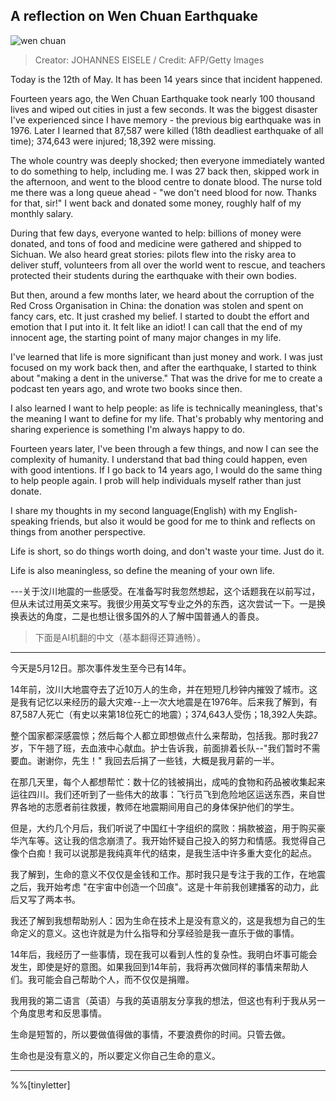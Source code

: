 ## A reflection on Wen Chuan Earthquake

![wen chuan](https://i.imgur.com/vTSIK59.jpg)

> Creator: JOHANNES EISELE / Credit: AFP/Getty Images

Today is the 12th of May. It has been 14 years since that incident happened. 

Fourteen years ago, the Wen Chuan Earthquake took nearly 100 thousand lives and wiped out cities in just a few seconds. It was the biggest disaster I've experienced since I have memory - the previous big earthquake was in 1976. Later I learned that 87,587 were killed (18th deadliest earthquake of all time); 374,643 were injured; 18,392 were missing. 

The whole country was deeply shocked; then everyone immediately wanted to do something to help, including me. I was 27 back then, skipped work in the afternoon, and went to the blood centre to donate blood. The nurse told me there was a long queue ahead - "we don't need blood for now. Thanks for that, sir!" I went back and donated some money, roughly half of my monthly salary. 

During that few days, everyone wanted to help: billions of money were donated, and tons of food and medicine were gathered and shipped to Sichuan. We also heard great stories: pilots flew into the risky area to deliver stuff, volunteers from all over the world went to rescue, and teachers protected their students during the earthquake with their own bodies. 

But then, around a few months later, we heard about the corruption of the Red Cross Organisation in China: the donation was stolen and spent on fancy cars, etc. It just crashed my belief. I started to doubt the effort and emotion that I put into it. It felt like an idiot! I can call that the end of my innocent age, the starting point of many major changes in my life. 

I've learned that life is more significant than just money and work. I was just focused on my work back then, and after the earthquake, I started to think about "making a dent in the universe." That was the drive for me to create a podcast ten years ago, and wrote two books since then. 

I also learned I want to help people: as life is technically meaningless, that's the meaning I want to define for my life. That's probably why mentoring and sharing experience is something I'm always happy to do. 

Fourteen years later, I've been through a few things, and now I can see the complexity of humanity. I understand that bad thing could happen, even with good intentions. If I go back to 14 years ago, I would do the same thing to help people again. I prob will help individuals myself rather than just donate. 

I share my thoughts in my second language(English) with my English-speaking friends, but also it would be good for me to think and reflects on things from another perspective. 

Life is short, so do things worth doing, and don't waste your time. Just do it. 

Life is also meaningless, so define the meaning of your own life. 

---关于汶川地震的一些感受。在准备写时我忽然想起，这个话题我在以前写过，但从未试过用英文来写。我很少用英文写专业之外的东西，这次尝试一下。一是换换表达的角度，二是也想让很多国外的人了解中国普通人的善良。

> 下面是AI机翻的中文（基本翻得还算通畅）。
--------
今天是5月12日。那次事件发生至今已有14年。

14年前，汶川大地震夺去了近10万人的生命，并在短短几秒钟内摧毁了城市。这是我有记忆以来经历的最大灾难--上一次大地震是在1976年。后来我了解到，有87,587人死亡（有史以来第18位死亡的地震）；374,643人受伤；18,392人失踪。

整个国家都深感震惊；然后每个人都立即想做点什么来帮助，包括我。那时我27岁，下午翘了班，去血液中心献血。护士告诉我，前面排着长队--"我们暂时不需要血。谢谢你，先生！" 我回去后捐了一些钱，大概是我月薪的一半。

在那几天里，每个人都想帮忙：数十亿的钱被捐出，成吨的食物和药品被收集起来运往四川。我们还听到了一些伟大的故事：飞行员飞到危险地区运送东西，来自世界各地的志愿者前往救援，教师在地震期间用自己的身体保护他们的学生。

但是，大约几个月后，我们听说了中国红十字组织的腐败：捐款被盗，用于购买豪华汽车等。这让我的信念崩溃了。我开始怀疑自己投入的努力和情感。我觉得自己像个白痴！我可以说那是我纯真年代的结束，是我生活中许多重大变化的起点。

我了解到，生命的意义不仅仅是金钱和工作。那时我只是专注于我的工作，在地震之后，我开始考虑 "在宇宙中创造一个凹痕"。这是十年前我创建播客的动力，此后又写了两本书。

我还了解到我想帮助别人：因为生命在技术上是没有意义的，这是我想为自己的生命定义的意义。这也许就是为什么指导和分享经验是我一直乐于做的事情。

14年后，我经历了一些事情，现在我可以看到人性的复杂性。我明白坏事可能会发生，即使是好的意图。如果我回到14年前，我将再次做同样的事情来帮助人们。我可能会自己帮助个人，而不仅仅是捐赠。

我用我的第二语言（英语）与我的英语朋友分享我的想法，但这也有利于我从另一个角度思考和反思事情。

生命是短暂的，所以要做值得做的事情，不要浪费你的时间。只管去做。

生命也是没有意义的，所以要定义你自己生命的意义。

***
%%[tinyletter]